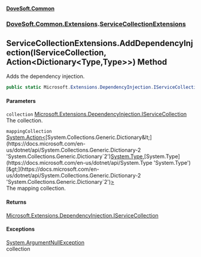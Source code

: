 #### [DoveSoft.Common](readme.md 'readme')
### [DoveSoft.Common.Extensions](DoveSoft_Common_Extensions.md 'DoveSoft.Common.Extensions').[ServiceCollectionExtensions](ServiceCollectionExtensions.md 'DoveSoft.Common.Extensions.ServiceCollectionExtensions')
## ServiceCollectionExtensions.AddDependencyInjection(IServiceCollection, Action&lt;Dictionary&lt;Type,Type&gt;&gt;) Method
Adds the dependency injection.  
```csharp
public static Microsoft.Extensions.DependencyInjection.IServiceCollection AddDependencyInjection(this Microsoft.Extensions.DependencyInjection.IServiceCollection collection, System.Action<System.Collections.Generic.Dictionary<System.Type,System.Type>> mappingCollection);
```
#### Parameters
<a name='DoveSoft_Common_Extensions_ServiceCollectionExtensions_AddDependencyInjection(Microsoft_Extensions_DependencyInjection_IServiceCollection_System_Action_System_Collections_Generic_Dictionary_System_Type_System_Type__)_collection'></a>
`collection` [Microsoft.Extensions.DependencyInjection.IServiceCollection](https://docs.microsoft.com/en-us/dotnet/api/Microsoft.Extensions.DependencyInjection.IServiceCollection 'Microsoft.Extensions.DependencyInjection.IServiceCollection')  
The collection.
  
<a name='DoveSoft_Common_Extensions_ServiceCollectionExtensions_AddDependencyInjection(Microsoft_Extensions_DependencyInjection_IServiceCollection_System_Action_System_Collections_Generic_Dictionary_System_Type_System_Type__)_mappingCollection'></a>
`mappingCollection` [System.Action&lt;](https://docs.microsoft.com/en-us/dotnet/api/System.Action-1 'System.Action`1')[System.Collections.Generic.Dictionary&lt;](https://docs.microsoft.com/en-us/dotnet/api/System.Collections.Generic.Dictionary-2 'System.Collections.Generic.Dictionary`2')[System.Type](https://docs.microsoft.com/en-us/dotnet/api/System.Type 'System.Type')[,](https://docs.microsoft.com/en-us/dotnet/api/System.Collections.Generic.Dictionary-2 'System.Collections.Generic.Dictionary`2')[System.Type](https://docs.microsoft.com/en-us/dotnet/api/System.Type 'System.Type')[&gt;](https://docs.microsoft.com/en-us/dotnet/api/System.Collections.Generic.Dictionary-2 'System.Collections.Generic.Dictionary`2')[&gt;](https://docs.microsoft.com/en-us/dotnet/api/System.Action-1 'System.Action`1')  
The mapping collection.
  
#### Returns
[Microsoft.Extensions.DependencyInjection.IServiceCollection](https://docs.microsoft.com/en-us/dotnet/api/Microsoft.Extensions.DependencyInjection.IServiceCollection 'Microsoft.Extensions.DependencyInjection.IServiceCollection')  
#### Exceptions
[System.ArgumentNullException](https://docs.microsoft.com/en-us/dotnet/api/System.ArgumentNullException 'System.ArgumentNullException')  
collection
